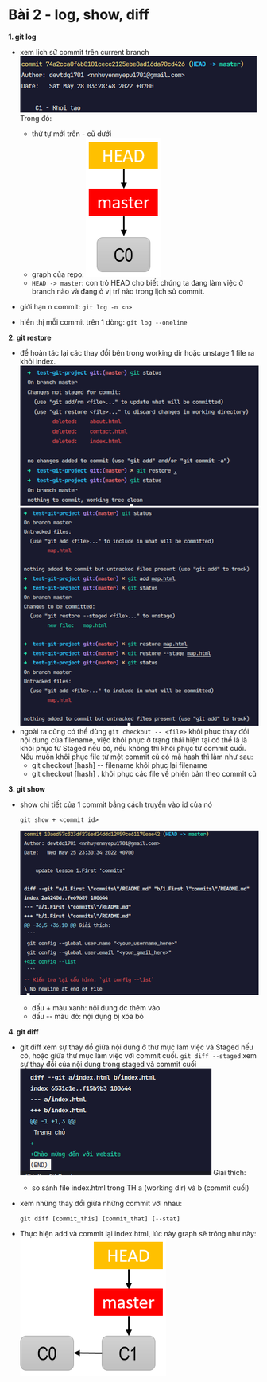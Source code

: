 # Bài 2 - log, show, diff

**1. git log**

- xem lịch sử commit trên current branch
  ![](imgs/git-log.png)
  Trong đó:

  - thứ tự mới trên - cũ dưới
  - graph của repo: ![](imgs/gitrepo-4336.png)
  - `HEAD -> master`: con trỏ HEAD cho biết chúng ta đang làm việc ở branch nào và đang ở vị trí nào trong lịch sử commit.

- giới hạn n commit: `git log -n <n>`

- hiển thị mỗi commit trên 1 dòng: `git log --oneline`

**2. git restore**

- để hoàn tác lại các thay đổi bên trong working dir hoặc unstage 1 file ra khỏi index.
  ![](<imgs/git-restore(1).png>)
  ![](<imgs/git-restore(2).png>)
- ngoài ra cũng có thể dùng `git checkout -- <file>` khôi phục thay đổi nội dung của filename, việc khôi phục ở trạng thái hiện tại có thể là là khôi phục từ Staged nếu có, nếu không thì khôi phục từ commit cuối. Nếu muốn khôi phục file từ một commit cũ có mã hash thì làm như sau:
  - git checkout [hash] -- filename khôi phục lại filename
  - git checkout [hash] . khôi phục các file về phiên bản theo commit cũ

**3. git show**

- show chi tiết của 1 commit bằng cách truyển vào id của nó

  ```
  git show + <commit id>
  ```

  ![](imgs/git-show.png)

  - dấu + màu xanh: nội dung đc thêm vào
  - dấu -- màu đỏ: nội dụng bị xóa bỏ

**4. git diff**

- git diff xem sự thay đổ giữa nội dung ở thư mục làm việc và Staged nếu có, hoặc giữa thư mục làm việc với commit cuối. `git diff --staged` xem sự thay đổi của nội dung trong staged và commit cuối
  ![](imgs/git-diff.png)
  Giải thích:

  - so sánh file index.html trong TH a (working dir) và b (commit cuối)

- xem những thay đổi giữa những commit với nhau:

  ```
  git diff [commit_this] [commit_that] [--stat]
  ```

- Thực hiện add và commit lại index.html, lúc này graph sẽ trông như này:
  ![](imgs/gitrepo-4337.png)
